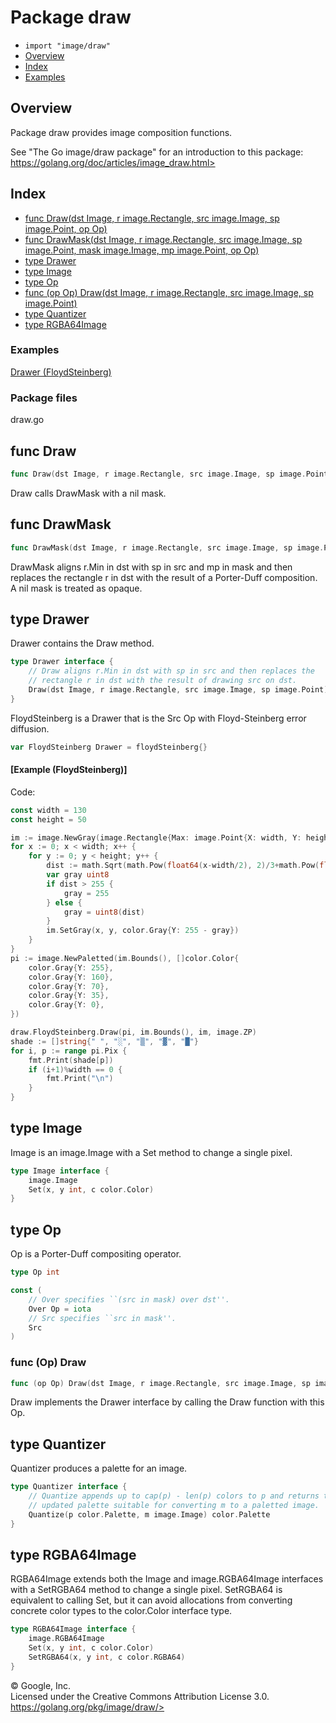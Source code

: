 Package draw
============

-   `import "image/draw"`
-   [Overview](#pkg-overview)
-   [Index](#pkg-index)
-   [Examples](#pkg-examples)

Overview 
--------

Package draw provides image composition functions.

See \"The Go image/draw package\" for an introduction to this package:
https://golang.org/doc/articles/image_draw.html>

Index 
-----

-   [func Draw(dst Image, r image.Rectangle, src image.Image, sp
    image.Point, op Op)](#Draw)
-   [func DrawMask(dst Image, r image.Rectangle, src image.Image, sp
    image.Point, mask image.Image, mp image.Point, op Op)](#DrawMask)
-   [type Drawer](#Drawer)
-   [type Image](#Image)
-   [type Op](#Op)
-   [func (op Op) Draw(dst Image, r image.Rectangle, src image.Image, sp
    image.Point)](#Op.Draw)
-   [type Quantizer](#Quantizer)
-   [type RGBA64Image](#RGBA64Image)

 
### Examples

[Drawer (FloydSteinberg)](#example_Drawer_floydSteinberg)


### Package files

draw.go

func Draw 
---------

```go
func Draw(dst Image, r image.Rectangle, src image.Image, sp image.Point, op Op)
```

Draw calls DrawMask with a nil mask.

func DrawMask 
-------------

```go
func DrawMask(dst Image, r image.Rectangle, src image.Image, sp image.Point, mask image.Image, mp image.Point, op Op)
```

DrawMask aligns r.Min in dst with sp in src and mp in mask and then
replaces the rectangle r in dst with the result of a Porter-Duff
composition. A nil mask is treated as opaque.

type Drawer 
------------------------------------------

Drawer contains the Draw method.

```go
type Drawer interface {
    // Draw aligns r.Min in dst with sp in src and then replaces the
    // rectangle r in dst with the result of drawing src on dst.
    Draw(dst Image, r image.Rectangle, src image.Image, sp image.Point)
}
```

FloydSteinberg is a Drawer that is the Src Op with Floyd-Steinberg error
diffusion.

```go
var FloydSteinberg Drawer = floydSteinberg{}
```

#### [Example (FloydSteinberg)]

Code:

```go
const width = 130
const height = 50

im := image.NewGray(image.Rectangle{Max: image.Point{X: width, Y: height}})
for x := 0; x < width; x++ {
    for y := 0; y < height; y++ {
        dist := math.Sqrt(math.Pow(float64(x-width/2), 2)/3+math.Pow(float64(y-height/2), 2)) / (height / 1.5) * 255
        var gray uint8
        if dist > 255 {
            gray = 255
        } else {
            gray = uint8(dist)
        }
        im.SetGray(x, y, color.Gray{Y: 255 - gray})
    }
}
pi := image.NewPaletted(im.Bounds(), []color.Color{
    color.Gray{Y: 255},
    color.Gray{Y: 160},
    color.Gray{Y: 70},
    color.Gray{Y: 35},
    color.Gray{Y: 0},
})

draw.FloydSteinberg.Draw(pi, im.Bounds(), im, image.ZP)
shade := []string{" ", "░", "▒", "▓", "█"}
for i, p := range pi.Pix {
    fmt.Print(shade[p])
    if (i+1)%width == 0 {
        fmt.Print("\n")
    }
}
```

type Image 
----------

Image is an image.Image with a Set method to change a single pixel.

```go
type Image interface {
    image.Image
    Set(x, y int, c color.Color)
}
```

type Op 
-------

Op is a Porter-Duff compositing operator.

```go
type Op int
```

```go
const (
    // Over specifies ``(src in mask) over dst''.
    Over Op = iota
    // Src specifies ``src in mask''.
    Src
)
```

### func (Op) Draw 

```go
func (op Op) Draw(dst Image, r image.Rectangle, src image.Image, sp image.Point)
```

Draw implements the Drawer interface by calling the Draw function with
this Op.

type Quantizer 
---------------------------------------------

Quantizer produces a palette for an image.

```go
type Quantizer interface {
    // Quantize appends up to cap(p) - len(p) colors to p and returns the
    // updated palette suitable for converting m to a paletted image.
    Quantize(p color.Palette, m image.Image) color.Palette
}
```

type RGBA64Image 
-------------------------------------------------

RGBA64Image extends both the Image and image.RGBA64Image interfaces with
a SetRGBA64 method to change a single pixel. SetRGBA64 is equivalent to
calling Set, but it can avoid allocations from converting concrete color
types to the color.Color interface type.

```go
type RGBA64Image interface {
    image.RGBA64Image
    Set(x, y int, c color.Color)
    SetRGBA64(x, y int, c color.RGBA64)
}
```

 
© Google, Inc.\
Licensed under the Creative Commons Attribution License 3.0.\
https://golang.org/pkg/image/draw/>

